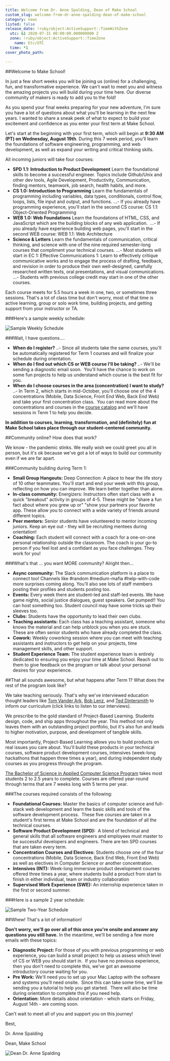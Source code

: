 ```yaml
---
title: Welcome from Dr. Anne Spalding, Dean of Make School
custom_slug: welcome-from-dr-anne-spalding-dean-of-make-school
category: news
listed: false
release_date: !ruby/object:ActiveSupport::TimeWithZone
  utc: &1 2020-07-31 00:00:00.000000000 Z
  zone: !ruby/object:ActiveSupport::TimeZone
    name: Etc/UTC
  time: *1
cover_photo_path: 

---
```

##Welcome to Make School!

In just a few short weeks you will be joining us (online) for a challenging, fun, and transformative experience. We can't wait to meet you and witness the amazing projects you will build during your time here. Our diverse community of makers is ready to add you to the fold!

As you spend your final weeks preparing for your new adventure, I'm sure you have a lot of questions about what you'll be learning in the next few years. I wanted to share a sneak peek of what to expect to build your excitement and confidence as you enter your first term at Make School.

Let's start at the beginning with your first term, which will begin at **9:30 AM (PT) on Wednesday, August 19th**. During this 7 week period, you'll learn the foundations of software engineering, programming, and web development, as well as expand your writing and critical thinking skills.

All incoming juniors will take four courses:

- **SPD 1.1: Introduction to Product Development**
Learn the foundational skills to become a successful engineer. Topics include Github/Unix and other dev tools, Agile Development, Productivity, Communication, finding mentors, teamwork, job search, health habits, and more.
- **CS 1.0: Introduction to Programming**
Learn the fundamentals of programming including variables, data types, conditionals, control flow, loops, lists, file input and output, and functions.
...- If you already have programming experience, you'll start in the second CS course: CS 1.1: Object-Oriented Programming 
- **WEB 1.0: Web Foundations**
Learn the foundations of HTML, CSS, and JavaScript which are the building blocks of any web application. 
...- If you already have experience building web pages, you'll start in the second WEB course: WEB 1.1: Web Architecture 
- **Science & Letters**
Learn the fundamentals of communication, critical thinking, and science with one of the nine required semester-long courses that compliment your technical courses.
...- Most students will start in EC 1: Effective Communications 1: Learn to effectively critique communicative works and to engage the process of drafting, feedback, and revision in order to produce their own well-designed, carefully researched written texts, oral presentations, and visual communications.
...- Students with previous college credit may start in one of the other courses.

Each course meets for 5.5 hours a week in one, two, or sometimes three sessions. That's a lot of class time but don't worry, most of that time is active learning, group or solo work time, building projects, and getting support from your instructor or TA.

###Here's a sample weekly schedule:

![Sample Weekly Schedule](https://res.cloudinary.com/makeschool/image/upload/v1596226410/Blog/welcome-message-sample-weekly-schedule.png "Sample Weekly Schedule")

###Wait, I have questions....

- **When do I register?**
..- Since all students take the same courses, you'll be automatically registered for Term 1 courses and will finalize your schedule during orientation. 
- **When do I find out which CS or WEB course I'll be taking?**
..- We'll be sending a diagnostic email soon.  You'll have the chance to work on some fun projects to help us understand which course is the best fit for you. 
- **When do I choose courses in the area (concentration) I want to study?**
..- In Term 2, which starts in mid-October, you'll choose one of the 4 concentrations (Mobile, Data Science, Front End Web, Back End Web) and take your first concentration class.  You can read more about the concentrations and courses in the [course catalog](https://docs.google.com/document/d/1a1i2jwXqx__URpWvUf8z8E9iwcdJ05QsPnbjs7Z83Us/preview#heading=h.pwf4kehdczyo) and we'll have sessions in Term 1 to help you decide.

**In addition to courses, learning, transformation, and (definitely) fun at Make School takes place through our student-centered community.**

##Community online? How does that work?

We know - the pandemic stinks. We really wish we could greet you all in person, but it's ok because we've got a lot of ways to build our community even if we are far apart.

###Community building during Term 1:

- **Small Group Hangouts:** Deep Connection: A place to hear the life story of 10 other teammates. You'll start and end your week with this group, reflecting on how you can improve. We learn better together than alone.
- **In-class community:** Energizers: Instructors often start class with a quick "breakout" activity in groups of 4-5. These might be "share a fun fact about where you grew up or" "show your partners your favorite app. These allow you to connect with a wide variety of friends around different topics.
- **Peer mentors:** Senior students have volunteered to mentor incoming juniors. Keep an eye out - they will be recruiting mentees during orientation!
- **Coaching:** Each student will connect with a coach for a one-on-one personal relationship outside the classroom. The coach is your go-to person if you feel lost and a confidant as you face challenges. They work for you!

###What's that ... you want MORE community? Alright then...

- **Async community:** The Slack communication platform is a place to connect too! Channels like #random #medium-mafia #help-with-code more surprises coming along. You'll also see lots of staff members posting their profiles and students posting too.
- **Events:** Every week there are student-led and staff-led events. We have game nights, social justice dialogues, guest speakers. Get pumped!! You can host something too. Student council may have some tricks up their sleeves too.
- **Clubs:** Students have the opportunity to lead their own clubs.
- **Teaching assistants:** Each class has a teaching assistant, someone who knows the material and can help unblock you when you are stuck. These are often senior students who have already completed the class.
- **Cowork:** Weekly coworking session where you can meet with teaching assistants and instructors to get help on your projects, time management skills, and other support.
- **Student Experience Team:** The student experience team is entirely dedicated to ensuring you enjoy your time at Make School. Reach out to them to give feedback on the program or talk about your personal desires for your experience.

##That all sounds awesome, but what happens after Term 1? What does the rest of the program look like?

We take teaching seriously. That's why we've interviewed education thought leaders like [Tom Vander Ark](https://soundcloud.com/positivity-dan/teaching-tom-vander-ark-on-agency-self-directed-learning-and-inspiration), [Bob Lenz](https://soundcloud.com/positivity-dan/project-based-learning-bob-lenz-on-how-project-design-can-help-you-grow), and [Ted Dintersmith](https://soundcloud.com/positivity-dan/learning-to-innovate-ted-dintersmith-on-teaching-creativity-and-how-to-face-ambiguity) to inform our curriculum (click links to listen to our interviews).

We prescribe to the gold standard of Project-Based Learning. Students design, code, and ship apps throughout the year. This method not only leaves them with an outstanding project portfolio, but it's also fun and leads to higher motivation, purpose, and development of tangible skills.

Most importantly, Project-Based Learning allows you to build products on real issues you care about. You'll build these products in your technical courses, software product development courses, intensives (week-long hackathons that happen three times a year), and during independent study courses as you progress through the program.

[The Bachelor of Science in Applied Computer Science Program](https://docs.google.com/document/d/1a1i2jwXqx__URpWvUf8z8E9iwcdJ05QsPnbjs7Z83Us/preview#heading=h.8jlvxjwqssgs) takes most students 2 to 2.5 years to complete. Courses are offered year-round through terms that are 7 weeks long with 5 terms per year.

###The courses required consists of the following:

- **Foundational Courses:** Master the basics of computer science and full-stack web development and learn the basic skills and tools of the software development process.  These five courses are taken in a student's first terms at Make School and are the foundation of all the technical courses.
- **Software Product Development (SPD):**  A blend of technical and general skills that all software engineers and employees must master to be successful developers and engineers. There are ten SPD courses that are taken every term.
- **Concentration Courses and Electives:** Students choose one of the four concentrations (Mobile, Data Science, Back End Web, Front End Web) as well as electives in Computer Science or another concentration.
- **Intensives (INT):** Week-long immersive product development courses offered three times a year, where students build a product from start to finish in either individual, team or industry collaboration
- **Supervised Work Experience (SWE):** An internship experience taken in the first or second summer.

###Here is a sample 2 year schedule:

![Sample Two-Year Schedule](https://res.cloudinary.com/makeschool/image/upload/v1596226410/Blog/welcome-message-sample_2-year-schedule.png "Sample Two-Year Schedule")

##Whew! That's a lot of information!

**Don't worry, we'll go over all of this once you're onsite and answer any questions you still have.** In the meantime, we'll be sending a few more emails with these topics:

- **Diagnostic Project:** For those of you with previous programming or web experience, you can build a small project to help us assess which level of CS or WEB you should start in.  If you have no previous experience, then you don't need to complete this, we've got an awesome introductory course waiting for you.
- **Pre Work:** We'll need you to set up your Mac Laptop with the software and systems you'll need onsite.  Since this can take some time, we'll be sending you a tutorial to help you get started.  There will also be time during orientation to complete this if you need help.
- **Orientation:** More details about orientation - which starts on Friday, August 14th - are coming soon.

Can't wait to meet all of you and support you on this journey!

Best,

Dr. Anne Spalding

Dean, Make School

![Dean Dr. Anne Spalding](https://res.cloudinary.com/makeschool/image/upload/v1566331962/Faculty/Spalding_Anne.jpg "Dean Dr. Anne Spalding")